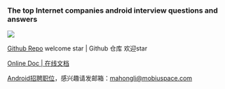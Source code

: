 ### The top Internet companies android interview questions and answers

[![](https://badge.juejin.im/entry/578d938079bc44005ff26aec/likes.svg?style=flat)](https://juejin.im/entry/578d938079bc44005ff26aec/detail)

[Github Repo](https://github.com/JackyAndroid/AndroidInterview-Q-A) welcome star | Github 仓库 欢迎star

[Online Doc | 在线文档](https://interview-q-a-1gdnkgkla15afdbe-1258598664.tcloudbaseapp.com/)

[Android招聘职位](https://app.mokahr.com/apply/dayuwuxian/5092#/job/bedf9d89-a4da-4d73-b943-d734defc3264)，感兴趣请发邮箱：mahongli@mobiuspace.com
